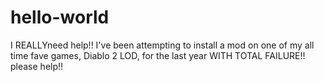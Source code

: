 # hello-world
I REALLYneed help!! I've been attempting to install a mod on one of my all time fave games, Diablo 2 LOD, for the last year WITH TOTAL FAILURE!! please help!!
